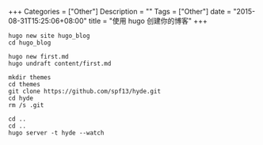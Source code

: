 +++
Categories = ["Other"]
Description = ""
Tags = ["Other"]
date = "2015-08-31T15:25:06+08:00"
title = "使用 hugo 创建你的博客"
+++

```shell
hugo new site hugo_blog
cd hugo_blog

hugo new first.md
hugo undraft content/first.md

mkdir themes
cd themes
git clone https://github.com/spf13/hyde.git
cd hyde
rm /s .git

cd ..
cd ..
hugo server -t hyde --watch
```